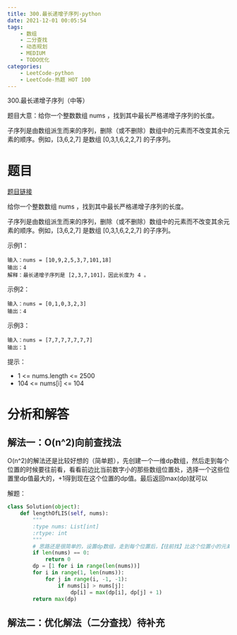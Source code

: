 ```yaml
---
title: 300.最长递增子序列-python
date: 2021-12-01 00:05:54
tags:
    - 数组
    - 二分查找
    - 动态规划
    - MEDIUM
    - TODO优化
categories:
	- LeetCode-python
	- LeetCode-热题 HOT 100
---
```


300.最长递增子序列（中等）

题目大意：给你一个整数数组 nums ，找到其中最长严格递增子序列的长度。

子序列是由数组派生而来的序列，删除（或不删除）数组中的元素而不改变其余元素的顺序。例如，[3,6,2,7] 是数组 [0,3,1,6,2,2,7] 的子序列。

<!--more-->

# 题目

[题目链接](https://leetcode-cn.com/problems/longest-increasing-subsequence/)


给你一个整数数组 nums ，找到其中最长严格递增子序列的长度。

子序列是由数组派生而来的序列，删除（或不删除）数组中的元素而不改变其余元素的顺序。例如，[3,6,2,7] 是数组 [0,3,1,6,2,2,7] 的子序列。

示例1：
```
输入：nums = [10,9,2,5,3,7,101,18]
输出：4
解释：最长递增子序列是 [2,3,7,101]，因此长度为 4 。
```

示例2：
```
输入：nums = [0,1,0,3,2,3]
输出：4
```

示例3：
```
输入：nums = [7,7,7,7,7,7,7]
输出：1
```

提示：
- 1 <= nums.length <= 2500
- 104 <= nums[i] <= 104

# 分析和解答

## 解法一：O(n^2)向前查找法

O(n^2)的解法还是比较好想的（简单题），先创建一个一维dp数组，然后走到每个位置的时候要往前看，看看前边比当前数字小的那些数组位置处，选择一个这些位置里dp值最大的，+1得到现在这个位置的dp值。最后返回max(dp)就可以

解题：
```python
class Solution(object):
    def lengthOfLIS(self, nums):
        """
        :type nums: List[int]
        :rtype: int
        """
        # 思路还是很简单的，设置dp数组，走到每个位置后，【往前找】比这个位置小的元素，然后选一个最大的dp[i] + 1当做当前位置的dp
        if len(nums) == 0:
            return 0
        dp = [1 for i in range(len(nums))]
        for i in range(1, len(nums)):
            for j in range(i, -1, -1):
                if nums[i] > nums[j]:
                    dp[i] = max(dp[i], dp[j] + 1)
        return max(dp)
```


## 解法二：优化解法（二分查找）待补充